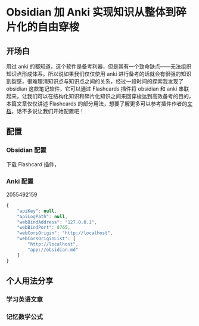 # Obsidian 加 Anki 实现知识从整体到碎片化的自由穿梭

## 开场白

用过 anki 的都知道，这个软件是备考利器，但是其有一个致命缺点——无法组织知识点形成体系。所以说如果我们仅仅使用 anki 进行备考的话就会有很强的知识割裂感，很难理清知识点与知识点之间的关系，经过一段时间的探索我发现了 obsidian 这款笔记软件，它可以通过 Flashcards 插件将 obsidian 和 anki 串联起来，让我们可以在结构化知识和碎片化知识之间来回穿梭达到高效备考的目的，本篇文章仅仅讲述 Flashcards 的部分用法，想要了解更多可以参考插件作者的[文档](https://github.com/reuseman/flashcards-obsidian/wiki)，话不多说让我们开始配置吧！

## 配置

### Obsidian 配置

下载 Flashcard 插件，

### Anki 配置

2055492159

```js
{
    "apiKey": null,
    "apiLogPath": null,
    "webBindAddress": "127.0.0.1",
    "webBindPort": 8765,
    "webCorsOrigin": "http://localhost",
    "webCorsOriginList": [
        "http://localhost",
        "app://obsidian.md"
    ]
}
```

## 个人用法分享

### 学习英语文章

### 记忆数学公式